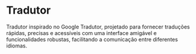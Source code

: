 # **Tradutor**

Tradutor inspirado no Google Tradutor, projetado para fornecer traduções rápidas, precisas e acessíveis com uma interface amigável e funcionalidades robustas, facilitando a comunicação entre diferentes idiomas.
